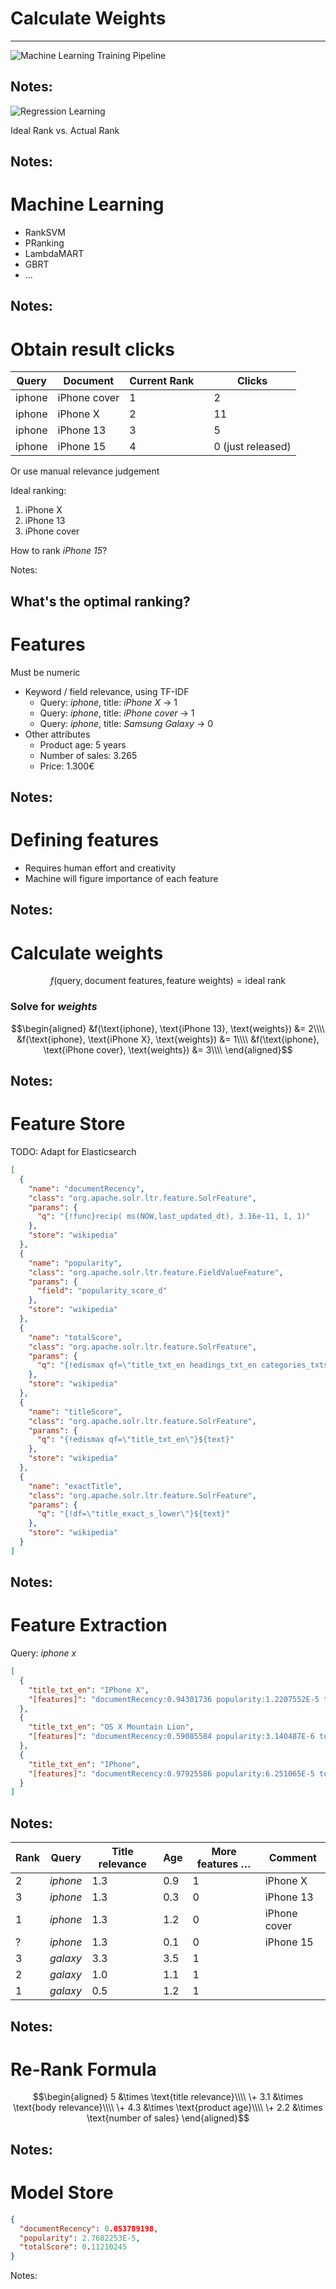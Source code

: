 # Calculate Weights
---
![Machine Learning Training Pipeline](../images/Machine_Learning_Training_Pipeline.png)<!-- .element: style="border: none; box-shadow: none;" -->

Notes:
---
![Regression Learning](../images/Regression_Learning.png)<!-- .element: style="border: none; box-shadow: none;" -->

Ideal Rank vs. Actual Rank

Notes:
---

# Machine Learning

* RankSVM
* PRanking
* LambdaMART
* GBRT
* …

Notes:
---

# Obtain result clicks

| Query  | Document<!-- .element: class="fragment" data-fragment-index="1" -->     | Current Rank<!-- .element: class="fragment" data-fragment-index="2" --> | | Clicks<!-- .element: class="fragment" data-fragment-index="3" -->            |
|--------|-------------------------------------------------------------------------|-------------------------------------------------------------------------|-|------------------------------------------------------------------------------|
| iphone | iPhone cover<!-- .element: class="fragment" data-fragment-index="1" --> | 1<!-- .element: class="fragment" data-fragment-index="2" -->            | | 2<!-- .element: class="fragment" data-fragment-index="3" -->                 |
| iphone | iPhone X<!-- .element: class="fragment" data-fragment-index="1" -->     | 2<!-- .element: class="fragment" data-fragment-index="2" -->            | | 11<!-- .element: class="fragment" data-fragment-index="3" -->                |
| iphone | iPhone 13<!-- .element: class="fragment" data-fragment-index="1" -->    | 3<!-- .element: class="fragment" data-fragment-index="2" -->            | | 5<!-- .element: class="fragment" data-fragment-index="3" -->                 |
| iphone | iPhone 15<!-- .element: class="fragment" data-fragment-index="1" -->    | 4<!-- .element: class="fragment" data-fragment-index="2" -->            | | 0 (just released)<!-- .element: class="fragment" data-fragment-index="3" --> |

Or use manual relevance judgement<!-- .element: class="fragment" data-fragment-index="5" -->

Ideal ranking:<!-- .element: class="fragment" data-fragment-index="6" -->

1. iPhone X<!-- .element: class="fragment" data-fragment-index="6" -->
2. iPhone 13<!-- .element: class="fragment" data-fragment-index="6" -->
3. iPhone cover<!-- .element: class="fragment" data-fragment-index="6" -->

<span class="fragment" data-fragment-index="7">How to rank _iPhone 15_?</span>

Notes:

What's the optimal ranking?
---

# Features

Must be numeric

* Keyword / field relevance, using TF-IDF<!-- .element: class="fragment" data-fragment-index="" -->
    * Query: *iphone*, title: *iPhone X* &rarr; 1
    * Query: *iphone*, title: *iPhone cover* &rarr; 1
    * Query: *iphone*, title: *Samsung Galaxy* &rarr; 0
* Other attributes<!-- .element: class="fragment" data-fragment-index="" -->
    * Product age: 5 years
    * Number of sales: 3.265
    * Price: 1.300€

Notes:
---

# Defining features

* Requires human effort and creativity
* Machine will figure importance of each feature

Notes:
---

# Calculate weights

$$f(\text{query}, \text{document features}, \text{feature weights}) = \text{ideal rank}$$

### Solve for _weights_

<!-- .element: class="fragment" data-fragment-index="1" --> 

$$\begin{aligned}
&f(\text{iphone}, \text{iPhone 13}, \text{weights}) &= 2\\\\
&f(\text{iphone}, \text{iPhone X}, \text{weights}) &= 1\\\\
&f(\text{iphone}, \text{iPhone cover}, \text{weights}) &= 3\\\\
\end{aligned}$$
<!-- .element: class="fragment" data-fragment-index="1" -->

Notes:
---

# Feature Store

TODO: Adapt for Elasticsearch

```json
[
  {
    "name": "documentRecency",
    "class": "org.apache.solr.ltr.feature.SolrFeature",
    "params": {
      "q": "{!func}recip( ms(NOW,last_updated_dt), 3.16e-11, 1, 1)"
    },
    "store": "wikipedia"
  },
  {
    "name": "popularity",
    "class": "org.apache.solr.ltr.feature.FieldValueFeature",
    "params": {
      "field": "popularity_score_d"
    },
    "store": "wikipedia"
  },
  {
    "name": "totalScore",
    "class": "org.apache.solr.ltr.feature.SolrFeature",
    "params": {
      "q": "{!edismax qf=\"title_txt_en headings_txt_en categories_txts_en opening_text_txt_en text_txt_en\"}${text}"
    },
    "store": "wikipedia"
  },
  {
    "name": "titleScore",
    "class": "org.apache.solr.ltr.feature.SolrFeature",
    "params": {
      "q": "{!edismax qf=\"title_txt_en\"}${text}"
    },
    "store": "wikipedia"
  },
  {
    "name": "exactTitle",
    "class": "org.apache.solr.ltr.feature.SolrFeature",
    "params": {
      "q": "{!df=\"title_exact_s_lower\"}${text}"
    },
    "store": "wikipedia"
  }
]
```

Notes:
---

# Feature Extraction

Query: *iphone x*

```json
[
  {
    "title_txt_en": "IPhone X",
    "[features]": "documentRecency:0.94301736 popularity:1.2207552E-5 totalScore:22.804134 titleScore:17.452236 exactTitle:11.403795 headingsScore:0.0 categoriesScore:0.0 openingScore:22.804134 textScore:19.482597"
  },
  {
    "title_txt_en": "OS X Mountain Lion",
    "[features]": "documentRecency:0.59085584 popularity:3.140487E-6 totalScore:19.74273 titleScore:5.4706 exactTitle:0.0 headingsScore:0.0 categoriesScore:8.784399 openingScore:8.180487 textScore:17.705677"
  },
  {
    "title_txt_en": "IPhone",
    "[features]": "documentRecency:0.97925586 popularity:6.251065E-5 totalScore:16.994913 titleScore:12.235063 exactTitle:0.0 headingsScore:0.0 categoriesScore:0.0 openingScore:15.402786 textScore:15.681499"
  }
]
```

Notes:
---

| Rank | Query    | Title relevance | Age | More features … | Comment      |
|------|----------|-----------------|-----|-----------------|--------------|
| 2    | *iphone* | 1.3             | 0.9 | 1               | iPhone X     |
| 3    | *iphone* | 1.3             | 0.3 | 0               | iPhone 13    |
| 1    | *iphone* | 1.3             | 1.2 | 0               | iPhone cover |
| ?    | *iphone* | 1.3             | 0.1 | 0               | iPhone 15    |
| 3    | *galaxy* | 3.3             | 3.5 | 1               |              |
| 2    | *galaxy* | 1.0             | 1.1 | 1               |              |
| 1    | *galaxy* | 0.5             | 1.2 | 1               |              |

Notes:
---

# Re-Rank Formula

$$\begin{aligned}
5 &\times \text{title relevance}\\\\
\+ 3.1 &\times \text{body relevance}\\\\
\+ 4.3 &\times \text{product age}\\\\
\+ 2.2 &\times \text{number of sales}
\end{aligned}$$

Notes:
---

# Model Store

```json
{
  "documentRecency": 0.053789198,
  "popularity": 2.7602253E-5,
  "totalScore": 0.11210245
}
```

Notes:
